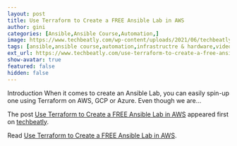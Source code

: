 ```yaml
---
layout: post
title: Use Terraform to Create a FREE Ansible Lab in AWS
author: gini
categories: [Ansible,Ansible Course,Automation,]
image: https://www.techbeatly.com/wp-content/uploads/2021/06/techbeatly-use-terraform-to-create-a-free-ansible-lab-in-aws-1-1024x576.png
tags: [ansible,ansible course,automation,infrastructre & hardware,videos,ansible for aws,ansible lab,ansible lab for learning,ansible lab on aws,ansible lab setup,ansible lab using terraform,aws ansible lab,building an ansible lab in aws,free ansible lab,how to install an ansible lab on aws ec2 instances,how to install ansible on aws ec2 instances,how to practice ansible,how to setup an ansible lab,public ansible lab,terraform ansible lab,use terraform to create a free ansible lab in aws,]
ext_url: https://www.techbeatly.com/use-terraform-to-create-a-free-ansible-lab-in-aws/
show-avatar: true
featured: false
hidden: false
---
```


<p>Introduction When it comes to create an Ansible Lab, you can easily spin-up one using Terraform on AWS, GCP or Azure. Even though we are&#46;&#46;&#46;</p>
<p>The post <a href="https://www.techbeatly.com/use-terraform-to-create-a-free-ansible-lab-in-aws/" rel="nofollow">Use Terraform to Create a FREE Ansible Lab in AWS</a> appeared first on <a href="https://www.techbeatly.com" rel="nofollow">techbeatly</a>.</p>

Read [Use Terraform to Create a FREE Ansible Lab in AWS](https://www.techbeatly.com/use-terraform-to-create-a-free-ansible-lab-in-aws/).